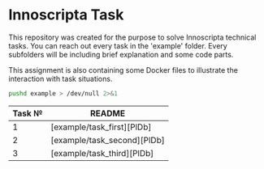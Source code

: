 # Innoscripta Task

This repository was created for the purpose to solve Innoscripta technical tasks.
You can reach out every task in the 'example' folder.
Every subfolders will be including brief explanation and some code parts.

This assignment is also containing some Docker files to illustrate the
interaction with task situations.

```sh
pushd example > /dev/null 2>&1
```

| Task № | README |
| ------ | ------ |
|   1    | [example/task_first][PlDb] |
|   2    | [example/task_second][PlDb] |
|   3    | [example/task_third][PlDb]  |

[//]: #

[RDKAFKA]: <>
[SUPERVISORD]: <>
[CRON]: <>
[FLOCK]: <>
